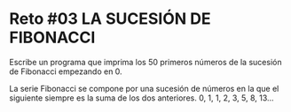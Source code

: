 <!-- trunk-ignore-all(prettier) -->
# Reto #03 LA SUCESIÓN DE FIBONACCI

Escribe un programa que imprima los 50 primeros números de la sucesión de Fibonacci empezando en 0.

La serie Fibonacci se compone por una sucesión de números en la que el siguiente siempre es la suma de los dos anteriores.
0, 1, 1, 2, 3, 5, 8, 13...
